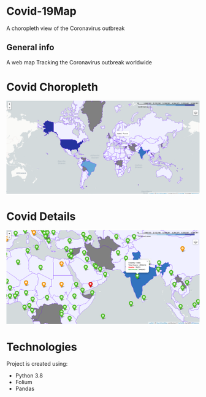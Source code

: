 # Covid-19Map
A choropleth view of the Coronavirus outbreak

## General info
A web map Tracking the Coronavirus outbreak worldwide

# Covid Choropleth
![Covid Map](covidmapChorpleth.png)

# Covid Details
![Covid Details](covidDetails.png)

# Technologies
  Project is created using:
  * Python 3.8
  * Folium
  * Pandas



